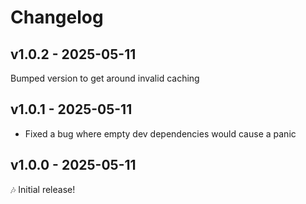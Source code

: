 # Changelog

## v1.0.2 - 2025-05-11

Bumped version to get around invalid caching

## v1.0.1 - 2025-05-11

- Fixed a bug where empty dev dependencies would cause a panic

## v1.0.0 - 2025-05-11

🎶 Initial release!
